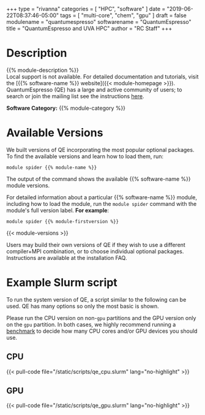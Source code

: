 +++
type = "rivanna"
categories = [
  "HPC",
  "software"
]
date = "2019-06-22T08:37:46-05:00"
tags = [
  "multi-core",
  "chem",
  "gpu"
]
draft = false
modulename = "quantumespresso"
softwarename = "QuantumEspresso"
title = "QuantumEspresso and UVA HPC"
author = "RC Staff"
+++

# Description
{{% module-description %}}
<br>
Local support is not available. For detailed documentation and tutorials, visit the [{{% software-name %}} website]({{< module-homepage >}}). QuantumEspresso (QE) has a large and active community of users; to search or join the mailing list see the instructions [here](https://www.quantum-espresso.org/forum).

**Software Category:** {{% module-category %}}

# Available Versions
We built versions of QE incorporating the most popular optional packages. To find the available versions and learn how to load them, run:
```
module spider {{% module-name %}}
```

The output of the command shows the available {{% software-name %}} module versions.

For detailed information about a particular {{% software-name %}} module, including how to load the module, run the `module spider` command with the module's full version label. __For example__:
```
module spider {{% module-firstversion %}}
```

{{< module-versions >}}

Users may build their own versions of QE if they wish to use a different compiler+MPI combination, or to choose individual optional packages.  Instructions are available at the installation FAQ.

# Example Slurm script
To run the system version of QE, a script similar to the following can be used.  QE has many options so only the most basic is shown.

Please run the CPU version on non-`gpu` partitions and the GPU version only on the `gpu` partition. In both cases, we highly recommend running a [benchmark](https://learning.rc.virginia.edu/tutorials/benchmark-parallel-programs/) to decide how many CPU cores and/or GPU devices you should use.

## CPU

{{< pull-code file="/static/scripts/qe_cpu.slurm" lang="no-highlight" >}}

## GPU

{{< pull-code file="/static/scripts/qe_gpu.slurm" lang="no-highlight" >}}
